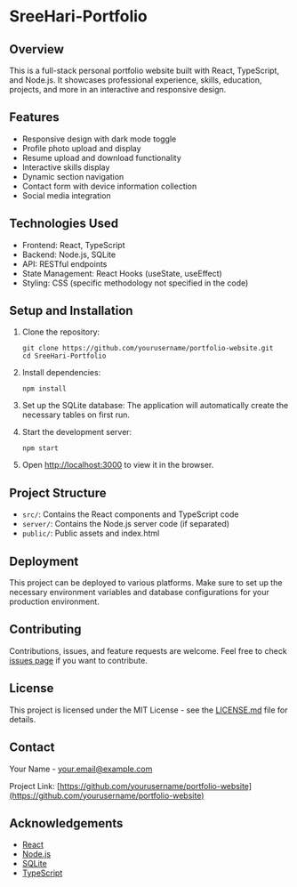 # SreeHari-Portfolio

## Overview
This is a full-stack personal portfolio website built with React, TypeScript, and Node.js. It showcases professional experience, skills, education, projects, and more in an interactive and responsive design.

## Features
- Responsive design with dark mode toggle
- Profile photo upload and display
- Resume upload and download functionality
- Interactive skills display
- Dynamic section navigation
- Contact form with device information collection
- Social media integration

## Technologies Used
- Frontend: React, TypeScript
- Backend: Node.js, SQLite
- API: RESTful endpoints
- State Management: React Hooks (useState, useEffect)
- Styling: CSS (specific methodology not specified in the code)

## Setup and Installation
1. Clone the repository:
   ```
   git clone https://github.com/yourusername/portfolio-website.git
   cd SreeHari-Portfolio
   ```

2. Install dependencies:
   ```
   npm install
   ```

3. Set up the SQLite database:
   The application will automatically create the necessary tables on first run.

4. Start the development server:
   ```
   npm start
   ```

5. Open [http://localhost:3000](http://localhost:3000) to view it in the browser.

## Project Structure
- `src/`: Contains the React components and TypeScript code
- `server/`: Contains the Node.js server code (if separated)
- `public/`: Public assets and index.html

## Deployment
This project can be deployed to various platforms. Make sure to set up the necessary environment variables and database configurations for your production environment.

## Contributing
Contributions, issues, and feature requests are welcome. Feel free to check [issues page](https://github.com/yourusername/portfolio-website/issues) if you want to contribute.

## License
This project is licensed under the MIT License - see the [LICENSE.md](LICENSE.md) file for details.

## Contact
Your Name - [your.email@example.com](mailto:your.email@example.com)

Project Link: [https://github.com/yourusername/portfolio-website](https://github.com/yourusername/portfolio-website)

## Acknowledgements
- [React](https://reactjs.org/)
- [Node.js](https://nodejs.org/)
- [SQLite](https://www.sqlite.org/)
- [TypeScript](https://www.typescriptlang.org/)
